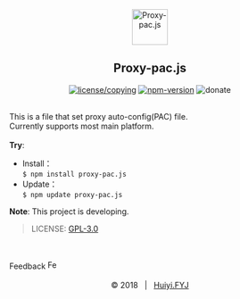 <div align=center>
  <img src="https://huiyifyj.github.io/Proxy-pac.js/images/icons/paper_plane.svg" alt="Proxy-pac.js" width="64"/>
	<h2>Proxy-pac.js</h2>
  <a href="https://github.com/huiyifyj/Proxy-pac.js/blob/master/LICENSE"><img src="https://img.shields.io/npm/l/proxy-pac.js.svg?style=flat-square" alt="license/copying"></a>
  <a href="https://www.npmjs.com/package/proxy-pac.js"><img src="https://img.shields.io/npm/v/proxy-pac.js.svg?style=flat-square" alt="npm-version"></a>
  <img alt="donate" src="https://img.shields.io/badge/donate-@huiyifyj-ff69b4.svg?style=flat-square">
</div>
<br>

This is a file that set proxy auto-config(PAC) file.<br>
Currently supports most main platform.<br>
<br>
**Try**:
- Install：<br>
  `$ npm install proxy-pac.js`
- Update：<br>
  `$ npm update proxy-pac.js`

**Note**: This project is developing.

> LICENSE: [GPL-3.0](https://github.com/huiyifyj/Proxy-pac.js/blob/master/LICENSE)

<br>
<br>
Feedback
<a href="https://github.com/huiyifyj/Proxy-pac.js/issues">
	<img src="https://huiyifyj.github.io/Proxy-pac.js/images/icons/feedback.svg" alt="Feedback" width="16"/>
</a>
<br>
<br>
<div align=center>
	&copy; 2018 &nbsp; | &nbsp; <a href="https://huiyifyj.github.io">Huiyi.FYJ</a>
</div>
